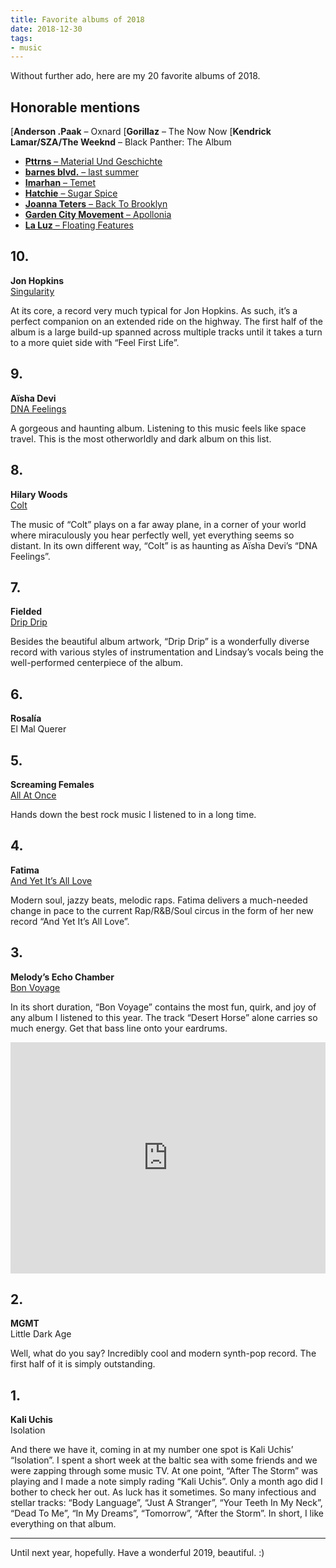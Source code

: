 ```yaml
---
title: Favorite albums of 2018
date: 2018-12-30
tags:
- music
---
```

Without further ado, here are my 20 favorite albums of 2018.

<!--more-->

## Honorable mentions

 [**Anderson .Paak** – Oxnard
 [**Gorillaz** – The Now Now
 [**Kendrick Lamar/SZA/The Weeknd** – Black Panther: The Album
- [**Pttrns** – Material Und Geschichte](https://altinvillage.bandcamp.com/album/material-und-geschichte)
- [**barnes blvd.** – last summer](https://barnesblvd.bandcamp.com/album/last-summer)
- [**Imarhan** – Temet](https://imarhan.bandcamp.com/album/temet)
- [**Hatchie** – Sugar Spice](https://hatchie.bandcamp.com/album/sugar-spice)
- [**Joanna Teters** – Back To Brooklyn](https://joannateters.bandcamp.com/album/back-to-brooklyn)
- [**Garden City Movement** – Apollonia](https://gardencitymovement.bandcamp.com/album/apollonia)
- [**La Luz** – Floating Features](https://laluz.bandcamp.com/album/floating-features)

## 10.

**Jon Hopkins**<br>
[Singularity](https://jonhopkins.bandcamp.com/album/singularity)

At its core, a record very much typical for Jon Hopkins. As such, it’s a perfect companion on an extended ride on the highway. The first half of the album is a large build-up spanned across multiple tracks until it takes a turn to a more quiet side with “Feel First Life”.



## 9.

**Aïsha Devi**<br>
[DNA Feelings](https://aishadevi.bandcamp.com/album/dna-feelings)

A gorgeous and haunting album. Listening to this music feels like space travel. This is the most otherworldly and dark album on this list.



## 8.

**Hilary Woods**<br>
[Colt](https://hilarywoodsmusic.bandcamp.com/album/colt)

The music of “Colt” plays on a far away plane, in a corner of your world where miraculously you hear perfectly well, yet everything seems so distant. In its own different way, “Colt” is as haunting as Aïsha Devi’s “DNA Feelings”.



## 7.

**Fielded**<br>
[Drip Drip](https://deathbombarc.bandcamp.com/album/drip-drip)

Besides the beautiful album artwork, “Drip Drip” is a wonderfully diverse record with various styles of instrumentation and Lindsay’s vocals being the well-performed centerpiece of the album.



## 6.

**Rosalía**<br>
El Mal Querer



## 5.

**Screaming Females**<br>
[All At Once](https://screamingfemales.bandcamp.com/album/all-at-once)

Hands down the best rock music I listened to in a long time.



## 4.

**Fatima**<br>
[And Yet It’s All Love](https://fatima.bandcamp.com/album/and-yet-its-all-love)

Modern soul, jazzy beats, melodic raps. Fatima delivers a much-needed change in pace to the current Rap/R&B/Soul circus in the form of her new record “And Yet It’s All Love”.



## 3.

**Melody’s Echo Chamber**<br>
[Bon Voyage](https://melodysechochamber.bandcamp.com/album/bon-voyage)

In its short duration, “Bon Voyage” contains the most fun, quirk, and joy of any album I listened to this year. The track “Desert Horse” alone carries so much energy. Get that bass line onto your eardrums.

<p>
  <iframe style="border: 0; width: 100%; height: 370px;" src="https://bandcamp.com/EmbeddedPlayer/album=2381170004/size=large/bgcol=ffffff/linkcol=0687f5/artwork=small/transparent=true/" seamless>
    <a href="https://melodysechochamber.bandcamp.com/album/bon-voyage">Bon Voyage by Melody’s Echo Chamber</a>
  </iframe>
</p>



## 2.

**MGMT**<br>
Little Dark Age

Well, what do you say? Incredibly cool and modern synth-pop record. The first half of it is simply outstanding.



## 1.

**Kali Uchis**<br>
Isolation

And there we have it, coming in at my number one spot is Kali Uchis’ “Isolation”. I spent a short week at the baltic sea with some friends and we were zapping through some music TV. At one point, “After The Storm” was playing and I made a note simply rading “Kali Uchis”. Only a month ago did I bother to check her out. As luck has it sometimes. So many infectious and stellar tracks: “Body Language”, “Just A Stranger”, “Your Teeth In My Neck”, “Dead To Me”, “In My Dreams”, “Tomorrow”, “After the Storm”. In short, I like everything on that album.

---

Until next year, hopefully. Have a wonderful 2019, beautiful. :)

